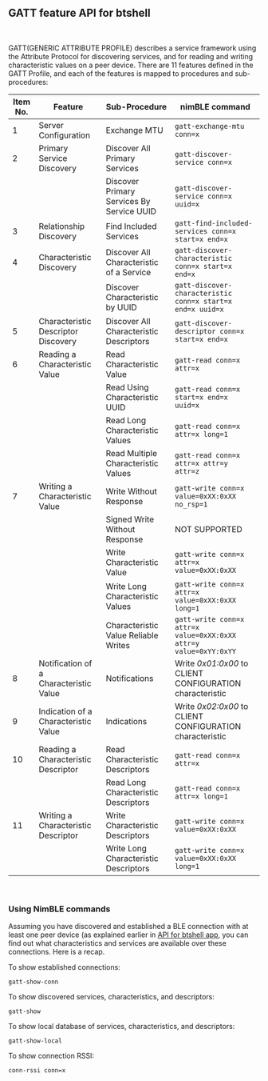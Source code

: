 ## GATT feature API for btshell

<br>

GATT(GENERIC ATTRIBUTE PROFILE) describes a service framework using the Attribute Protocol for discovering services, and for reading and writing characteristic values on a peer device. There are 11 features defined in the GATT Profile, and each of the features is mapped to procedures and sub-procedures: 


| **Item No.** | **Feature**                            | **Sub-Procedure**                         | **nimBLE command**                                                |
|--------------|----------------------------------------|-------------------------------------------|-------------------------------------------------------------------|
|            1 | Server Configuration                   | Exchange MTU                              | `gatt-exchange-mtu conn=x`                                        |
|            2 | Primary Service Discovery              | Discover All Primary Services             | `gatt-discover-service conn=x`                                    |
|              |                                        | Discover Primary Services By Service UUID | `gatt-discover-service conn=x uuid=x`                             |
|            3 | Relationship Discovery                 | Find Included Services                    | `gatt-find-included-services conn=x start=x end=x`                |
|            4 | Characteristic Discovery               | Discover All Characteristic of a Service  | `gatt-discover-characteristic conn=x start=x end=x`               |
|              |                                        | Discover Characteristic by UUID           | `gatt-discover-characteristic conn=x start=x end=x uuid=x`        |
|            5 | Characteristic Descriptor Discovery    | Discover All Characteristic Descriptors   | `gatt-discover-descriptor conn=x start=x end=x`                   |
|            6 | Reading a Characteristic Value         | Read Characteristic Value                 | `gatt-read conn=x attr=x`                                         |
|              |                                        | Read Using Characteristic UUID            | `gatt-read conn=x start=x end=x uuid=x`                           |
|              |                                        | Read Long Characteristic Values           | `gatt-read conn=x attr=x long=1`                                  |
|              |                                        | Read Multiple Characteristic Values       | `gatt-read conn=x attr=x attr=y attr=z`                           |
|            7 | Writing a Characteristic Value         | Write Without Response                    | `gatt-write conn=x value=0xXX:0xXX no_rsp=1`                      |
|              |                                        | Signed Write Without Response             | NOT SUPPORTED                                                     |
|              |                                        | Write Characteristic Value                | `gatt-write conn=x attr=x value=0xXX:0xXX`                        |
|              |                                        | Write Long Characteristic Values          | `gatt-write conn=x attr=x value=0xXX:0xXX long=1`                 |
|              |                                        | Characteristic Value Reliable Writes      | `gatt-write conn=x attr=x value=0xXX:0xXX attr=y value=0xYY:0xYY` |
|            8 | Notification of a Characteristic Value | Notifications                             | Write _0x01:0x00_ to CLIENT CONFIGURATION characteristic          |
|            9 | Indication of a Characteristic Value   | Indications                               | Write _0x02:0x00_ to CLIENT CONFIGURATION characteristic          |
|           10 | Reading a Characteristic Descriptor    | Read Characteristic Descriptors           | `gatt-read conn=x attr=x`                                         |
|              |                                        | Read Long Characteristic Descriptors      | `gatt-read conn=x attr=x long=1`                                  |
|           11 | Writing a Characteristic Descriptor    | Write Characteristic Descriptors          | `gatt-write conn=x value=0xXX:0xXX`                               |
|              |                                        | Write Long Characteristic Descriptors     | `gatt-write conn=x value=0xXX:0xXX long=1`                        |


<br>

### Using NimBLE commands 


Assuming you have discovered and established a BLE connection with at least one peer device (as explained earlier in [API for btshell app](btshell_api.md), you can find out what characteristics and services are available over these connections. Here is a recap.

To show established connections:
```
gatt-show-conn
```

To show discovered services, characteristics, and descriptors:
```
gatt-show
```

To show local database of services, characteristics, and descriptors:
```
gatt-show-local
```

To show connection RSSI:
```
conn-rssi conn=x
```

